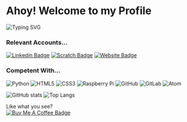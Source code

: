 # Ahoy! Welcome to my Profile

![Typing SVG](https://readme-typing-svg.herokuapp.com?font=Lexend&size=17&color=F7F7F7&vCenter=true&width=600&lines=Just+another+internet+human+who+does+coding+and+things...;I+very+much+recommend+you+check+out+my+website...;I+hope+you+find+my+projects+useful...)

### Relevant Accounts...
[![Linkedin Badge](https://img.shields.io/badge/-DeclanChidlow-blue?style=for-the-badge&logo=Linkedin&logoColor=white&link=https://www.linkedin.com/in/declan-chidlow)](https://www.linkedin.com/in/declan-chidlow)
[![Scratch Badge](https://img.shields.io/badge/-ValenceTheHuman-orange?style=for-the-badge&logo=Scratch&logoColor=white&link=https://scratch.mit.edu/users/ValenceTheHuman)](https://scratch.mit.edu/users/ValenceTheHuman)
[![Website Badge](https://img.shields.io/badge/-declanchidlow.github.io-blue?style=for-the-badge&logo=internet-explorer&logoColor=white&link=https://declanchidlow.github.io)](https://declanchidlow.github.io)

### Competent With...
![Python](https://img.shields.io/badge/-Python-yellow?style=for-the-badge&logo=Python&logoColor=white)
![HTML5](https://img.shields.io/badge/-HTML5-orange?style=for-the-badge&logo=HTML5&logoColor=white)
![CSS3](https://img.shields.io/badge/-CSS3-blue?style=for-the-badge&logo=CSS3&logoColor=white)
![Raspberry Pi](https://img.shields.io/badge/-Raspberry%20Pi-red?style=for-the-badge&logo=Raspberry-Pi&logoColor=white)
![GitHub](https://img.shields.io/badge/-GitHub-lightgrey?style=for-the-badge&logo=GitHub&logoColor=white)
![GitLab](https://img.shields.io/badge/-GitLab-orange?style=for-the-badge&logo=GitLab&logoColor=white)
![Atom](https://img.shields.io/badge/-Atom-yellowgreen?style=for-the-badge&logo=Atom&logoColor=white)

![GitHub stats](https://github-readme-stats.vercel.app/api?username=DeclanChidlow&theme=dark&bg_color=#0D1117&show_icons=true&count_private=true)
![Top Langs](https://github-readme-stats.vercel.app/api/top-langs/?username=DeclanChidlow&layout=compact&theme=dark&bg_color=#0D1117&show_icons=true)

Like what you see? \
[![Buy Me A Coffee Badge](https://img.shields.io/badge/-Buy_Me_A_Coffee-yellow?style=for-the-badge&logo=buy-me-a-coffee&logoColor=white&link=https://www.buymeacoffee.com/ValenceTheHuman)](https://www.buymeacoffee.com/ValenceTheHuman)
